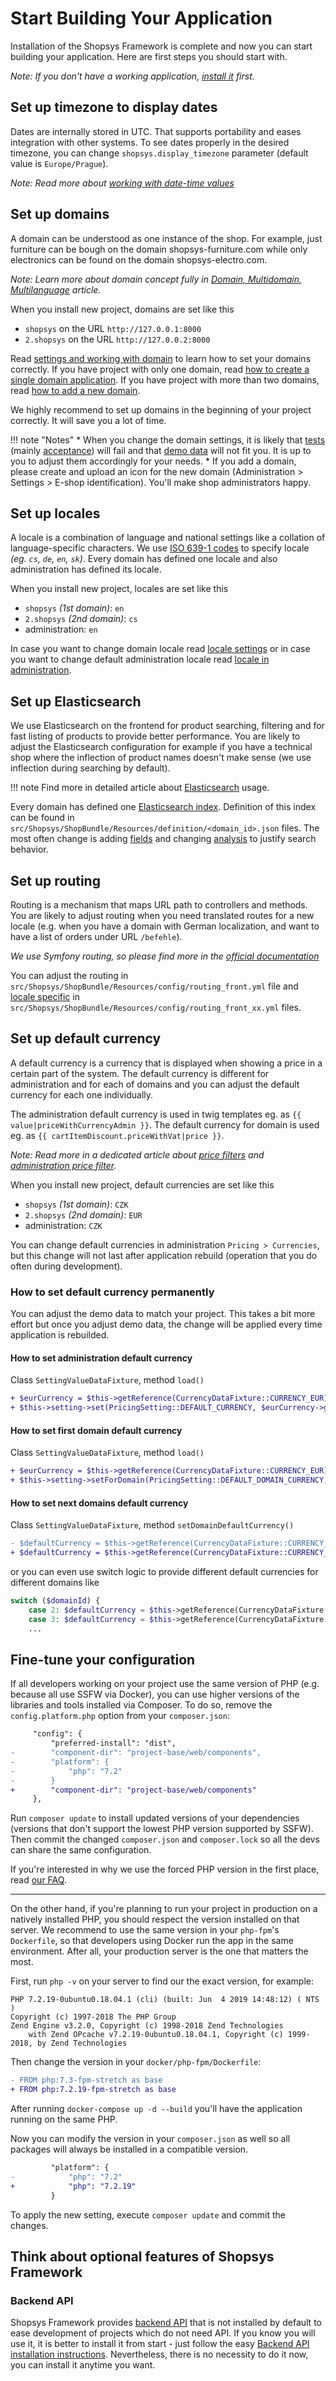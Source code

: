 # Start Building Your Application

Installation of the Shopsys Framework is complete and now you can start building your application.
Here are first steps you should start with.

*Note: If you don't have a working application, [install it](../installation/installation-guide.md) first.*

## Set up timezone to display dates

Dates are internally stored in UTC. That supports portability and eases integration with other systems.
To see dates properly in the desired timezone, you can change `shopsys.display_timezone` parameter (default value is `Europe/Prague`).

*Note: Read more about [working with date-time values](./working-with-date-time-values.md)*

## Set up domains

A domain can be understood as one instance of the shop.
For example, just furniture can be bough on the domain shopsys-furniture.com while only electronics can be found on the domain shopsys-electro.com.

*Note: Learn more about domain concept fully in [Domain, Multidomain, Multilanguage](./domain-multidomain-multilanguage.md#domain) article.*

When you install new project, domains are set like this

* `shopsys` on the URL `http://127.0.0.1:8000`
* `2.shopsys` on the URL `http://127.0.0.2:8000`

Read [settings and working with domain](./how-to-set-up-domains-and-locales.md#settings-and-working-with-domains) to learn how to set your domains correctly. If you have project with only one domain, read [how to create a single domain application](./how-to-set-up-domains-and-locales.md#1-how-to-create-a-single-domain-application). If you have project with more than two domains, read [how to add a new domain](./how-to-set-up-domains-and-locales.md#2-how-to-add-a-new-domain).

We highly recommend to set up domains in the beginning of your project correctly. It will save you a lot of time.

!!! note "Notes"
    * When you change the domain settings, it is likely that [tests](./automated-testing.md) (mainly [acceptance](./automated-testing.md#acceptance-tests-aka-functional-tests-or-selenium-tests)) will fail and that [demo data](./basic-and-demo-data-during-application-installation.md) will not fit you.
    It is up to you to adjust them accordingly for your needs.
    * If you add a domain, please create and upload an icon for the new domain (Administration > Settings >  E-shop identification). You'll make shop administrators happy.

## Set up locales

A locale is a combination of language and national settings like a collation of language-specific characters.
We use [ISO 639-1 codes](https://en.wikipedia.org/wiki/List_of_ISO_639-1_codes) to specify locale *(eg. `cs`, `de`, `en`, `sk`)*.
Every domain has defined one locale and also administration has defined its locale.

When you install new project, locales are set like this

* `shopsys` *(1st domain)*: `en`
* `2.shopsys` *(2nd domain)*: `cs`
* administration: `en`

In case you want to change domain locale read [locale settings](./how-to-set-up-domains-and-locales.md#3-locale-settings) or in case you want to change default administration locale read [locale in administration](./how-to-set-up-domains-and-locales.md#36-locale-in-administration).

## Set up Elasticsearch

We use Elasticsearch on the frontend for product searching, filtering and for fast listing of products to provide better performance.
You are likely to adjust the Elasticsearch configuration for example if you have a technical shop where the inflection of product names doesn't make sense (we use inflection during searching by default).

!!! note
    Find more in detailed article about [Elasticsearch](../model/elasticsearch.md) usage.

Every domain has defined one [Elasticsearch index](../model/elasticsearch.md#elasticsearch-index-setting). Definition of this index can be found in `src/Shopsys/ShopBundle/Resources/definition/<domain_id>.json` files.
The most often change is adding [fields](https://www.elastic.co/guide/en/elasticsearch/reference/current/mapping.html) and changing [analysis](https://www.elastic.co/guide/en/elasticsearch/reference/current/analysis.html) to justify search behavior.

## Set up routing

Routing is a mechanism that maps URL path to controllers and methods.
You are likely to adjust routing when you need translated routes for a new locale (e.g. when you have a domain with German localization, and want to have a list of orders under URL `/befehle`).

*We use Symfony routing, so please find more in the [official documentation](https://symfony.com/doc/3.4/routing.html)*

You can adjust the routing in `src/Shopsys/ShopBundle/Resources/config/routing_front.yml` file and [locale specific](./how-to-set-up-domains-and-locales.md#32-frontend-routes) in `src/Shopsys/ShopBundle/Resources/config/routing_front_xx.yml` files.

## Set up default currency

A default currency is a currency that is displayed when showing a price in a certain part of the system.
The default currency is different for administration and for each of domains and you can adjust the default currency for each one individually.

The administration default currency is used in twig templates eg. as `{{ value|priceWithCurrencyAdmin }}`.
The default currency for domain is used eg. as `{{ cartItemDiscount.priceWithVat|price }}`.

*Note: Read more in a dedicated article about [price filters](../model/how-to-work-with-money.md#price) and [administration price filter](../model/how-to-work-with-money.md#pricewithcurrencyadmin).*

When you install new project, default currencies are set like this

* `shopsys` *(1st domain)*: `CZK`
* `2.shopsys` *(2nd domain)*: `EUR`
* administration: `CZK`

You can change default currencies in administration `Pricing > Currencies`, but this change will not last after application rebuild (operation that you do often during development).

### How to set default currency permanently

You can adjust the demo data to match your project.
This takes a bit more effort but once you adjust demo data, the change will be applied every time application is rebuilded.

#### How to set administration default currency
Class `SettingValueDataFixture`, method `load()`
```diff
+ $eurCurrency = $this->getReference(CurrencyDataFixture::CURRENCY_EUR);
+ $this->setting->set(PricingSetting::DEFAULT_CURRENCY, $eurCurrency->getId());
```

#### How to set first domain default currency
Class `SettingValueDataFixture`, method `load()`
```diff
+ $eurCurrency = $this->getReference(CurrencyDataFixture::CURRENCY_EUR);
+ $this->setting->setForDomain(PricingSetting::DEFAULT_DOMAIN_CURRENCY, $eurCurrency->getId(), Domain::FIRST_DOMAIN_ID);
```

#### How to set next domains default currency
Class `SettingValueDataFixture`, method `setDomainDefaultCurrency()`
```diff
- $defaultCurrency = $this->getReference(CurrencyDataFixture::CURRENCY_EUR);
+ $defaultCurrency = $this->getReference(CurrencyDataFixture::CURRENCY_CZK);
```
or you can even use switch logic to provide different default currencies for different domains like
```php
switch ($domainId) {
    case 2: $defaultCurrency = $this->getReference(CurrencyDataFixture::CURRENCY_EUR); break;
    case 3: $defaultCurrency = $this->getReference(CurrencyDataFixture::CURRENCY_CZK); break;
    ...
```

## Fine-tune your configuration
If all developers working on your project use the same version of PHP (e.g. because all use SSFW via Docker), you can use higher versions of the libraries and tools installed via Composer.
To do so, remove the `config.platform.php` option from your `composer.json`:
```diff
     "config": {
         "preferred-install": "dist",
-        "component-dir": "project-base/web/components",
-        "platform": {
-            "php": "7.2"
-        }
+        "component-dir": "project-base/web/components"
     },
```
Run `composer update` to install updated versions of your dependencies (versions that don't support the lowest PHP version supported by SSFW).
Then commit the changed `composer.json` and `composer.lock` so all the devs can share the same configuration.

If you're interested in why we use the forced PHP version in the first place, read [our FAQ](../introduction/faq-and-common-issues.md#why-is-there-a-faked-php-72-platform-in-the-composer-config).

---

On the other hand, if you're planning to run your project in production on a natively installed PHP, you should respect the version installed on that server.
We recommend to use the same version in your `php-fpm`'s `Dockerfile`, so that developers using Docker run the app in the same environment.
After all, your production server is the one that matters the most.

First, run `php -v` on your server to find our the exact version, for example:
```
PHP 7.2.19-0ubuntu0.18.04.1 (cli) (built: Jun  4 2019 14:48:12) ( NTS )
Copyright (c) 1997-2018 The PHP Group
Zend Engine v3.2.0, Copyright (c) 1998-2018 Zend Technologies
    with Zend OPcache v7.2.19-0ubuntu0.18.04.1, Copyright (c) 1999-2018, by Zend Technologies
```
Then change the version in your `docker/php-fpm/Dockerfile`:
```diff
- FROM php:7.3-fpm-stretch as base
+ FROM php:7.2.19-fpm-stretch as base
```
After running `docker-compose up -d --build` you'll have the application running on the same PHP.

Now you can modify the version in your `composer.json` as well so all packages will always be installed in a compatible version.
```diff
         "platform": {
-            "php": "7.2"
+            "php": "7.2.19"
         }
```
To apply the new setting, execute `composer update` and commit the changes.

## Think about optional features of Shopsys Framework

### Backend API
Shopsys Framework provides [backend API](../backend-api/introduction-to-backend-api.md) that is not installed by default to ease development of projects which do not need API. If you know you will use it, it is better to install it from start - just follow the easy [Backend API installation instructions](../backend-api/backend-api-installation.md). Nevertheless, there is no necessity to do it now, you can install it anytime you want.
